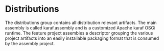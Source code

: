 # Distributions

The distributions group contains all distribution relevant artifacts. The 
main assembly is called karaf.assembly and is a customized Apache karaf OSGi runtime. The feature project assembles a descriptor grouping the various project artifacts into an easily installable packaging format that is consumed by the assembly project.